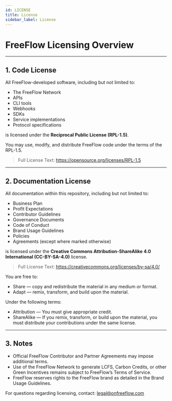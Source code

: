 ```yaml
---
id: LICENSE
title: License
sidebar_label: License
---
```


<!-- SPDX-License-Identifier: CC-BY-SA-4.0 -->

# FreeFlow Licensing Overview

---

## 1. Code License

All FreeFlow-developed software, including but not limited to:
- The FreeFlow Network
- APIs
- CLI tools
- Webhooks
- SDKs
- Service implementations
- Protocol specifications

is licensed under the **Reciprocal Public License (RPL-1.5)**.

You may use, modify, and distribute FreeFlow code under the terms of the RPL-1.5.

> Full License Text: https://opensource.org/licenses/RPL-1.5

---

## 2. Documentation License

All documentation within this repository, including but not limited to:
- Business Plan
- Profit Expectations
- Contributor Guidelines
- Governance Documents
- Code of Conduct
- Brand Usage Guidelines
- Policies
- Agreements (except where marked otherwise)

is licensed under the **Creative Commons Attribution-ShareAlike 4.0 International (CC-BY-SA-4.0)** license.

> Full License Text: https://creativecommons.org/licenses/by-sa/4.0/

You are free to:
- Share — copy and redistribute the material in any medium or format.
- Adapt — remix, transform, and build upon the material.

Under the following terms:
- Attribution — You must give appropriate credit.
- ShareAlike — If you remix, transform, or build upon the material, you must distribute your contributions under the same license.

---

## 3. Notes
- Official FreeFlow Contributor and Partner Agreements may impose additional terms.
- Use of the FreeFlow Network to generate LCFS, Carbon Credits, or other Green Incentives remains subject to FreeFlow’s Terms of Service.
- FreeFlow reserves rights to the FreeFlow brand as detailed in the Brand Usage Guidelines.

For questions regarding licensing, contact: legal@onfreeflow.com